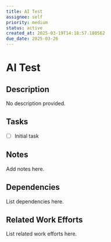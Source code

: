 ```yaml
---
title: AI Test
assignee: self
priority: medium
status: active
created_at: 2025-03-19T14:18:57.180562
due_date: 2025-03-26
---
```


# AI Test

## Description
No description provided.

## Tasks
- [ ] Initial task

## Notes
Add notes here.

## Dependencies
List dependencies here.

## Related Work Efforts
List related work efforts here.
